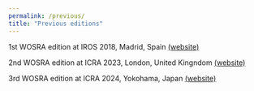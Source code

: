 ```yaml
---
permalink: /previous/
title: "Previous editions"
---
```


1st WOSRA edition at IROS 2018, Madrid, Spain [(website)](http://www.aslab.upm.es/events/WOSRA2018/)

2nd WOSRA edition at ICRA 2023, London, United Kingndom [(website)](https://wosra.github.io/wosra2023/)

3rd WOSRA edition at ICRA 2024, Yokohama, Japan [(website)](https://wosra.github.io/wosra2024/)
